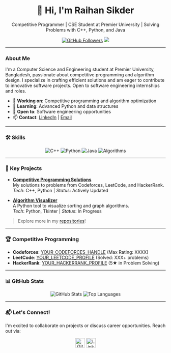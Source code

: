 <div align="center">
  <h1>👋 Hi, I'm Raihan Sikder</h1>
  <p>Competitive Programmer | CSE Student at Premier University | Solving Problems with C++, Python, and Java</p>
  <a href="https://github.com/Rahexa"><img src="https://img.shields.io/github/followers/Rahexa?label=Follow&style=social" alt="GitHub Followers"></a>
  <a href="https://www.linkedin.com/in/raihan-sikder-773492271/"><img src="https://img.shields.io/badge/LinkedIn-Connect-blue?logo=linkedin"></a>
</div>

---

### About Me
I'm a Computer Science and Engineering student at Premier University, Bangladesh, passionate about competitive programming and algorithm design. I specialize in crafting efficient solutions and am eager to contribute to innovative software projects. Open to software engineering internships and roles.

- 🔭 **Working on**: Competitive programming and algorithm optimization
- 🌱 **Learning**: Advanced Python and data structures
- 💼 **Open to**: Software engineering opportunities
- 📫 **Contact**: [LinkedIn](https://www.linkedin.com/in/raihan-sikder-773492271/) | [Email](mailto:your.email@example.com)

---

### 🛠️ Skills
<p align="center">
  <img src="https://img.shields.io/badge/C%2B%2B-00599C?logo=c%2B%2B&logoColor=white" alt="C++">
  <img src="https://img.shields.io/badge/Python-3776AB?logo=python&logoColor=white" alt="Python">
  <img src="https://img.shields.io/badge/Java-007396?logo=java&logoColor=white" alt="Java">
  <img src="https://img.shields.io/badge/Algorithms-Expert-3498DB?logo=codeforces" alt="Algorithms">
</p>

---

### 🚀 Key Projects
- **[Competitive Programming Solutions](https://github.com/Rahexa/cp-solutions)**  
  My solutions to problems from Codeforces, LeetCode, and HackerRank.  
  *Tech*: C++, Python | *Status*: Actively Updated

- **[Algorithm Visualizer](https://github.com/Rahexa/algorithm-visualizer)**  
  A Python tool to visualize sorting and graph algorithms.  
  *Tech*: Python, Tkinter | *Status*: In Progress

> Explore more in my [repositories](https://github.com/Rahexa?tab=repositories)!

---

### 🏆 Competitive Programming
- **Codeforces**: [YOUR_CODEFORCES_HANDLE](https://codeforces.com/profile/YOUR_CODEFORCES_HANDLE) (Max Rating: XXXX)
- **LeetCode**: [YOUR_LEETCODE_PROFILE](https://leetcode.com/YOUR_LEETCODE_PROFILE/) (Solved: XXX+ problems)
- **HackerRank**: [YOUR_HACKERRANK_PROFILE](https://www.hackerrank.com/YOUR_HACKERRANK_PROFILE) (5★ in Problem Solving)

---

### 📊 GitHub Stats
<p align="center">
  <img src="https://github-readme-stats.vercel.app/api?username=Rahexa&show_icons=true&theme=dark" alt="GitHub Stats">
  <img src="https://github-readme-stats.vercel.app/api/top-langs/?username=Rahexa&layout=compact&theme=dark" alt="Top Languages">
</p>

---

### 📬 Let's Connect!
I'm excited to collaborate on projects or discuss career opportunities. Reach out via:

<p align="center">
  <a href="https://github.com/Rahexa"><img src="https://cdn.jsdelivr.net/npm/simple-icons@3.0.1/icons/github.svg" alt="GitHub" height="30"></a>
  <a href="https://www.linkedin.com/in/raihan-sikder-773492271/"><img src="https://cdn.jsdelivr.net/npm/simple-icons@3.0.1/icons/linkedin.svg" alt="LinkedIn" height="30"></a>
</p>
